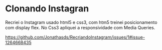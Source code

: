 # Clonando Instagran
 Recriei o Instagram usado html5 e css3, com htm5 treinei posicionamento com display flex. No Css3 apliquei a responsividade com Media Queries.


https://github.com/Jonathasds/RecriandoInstagram/issues/1#issue-1264668435
